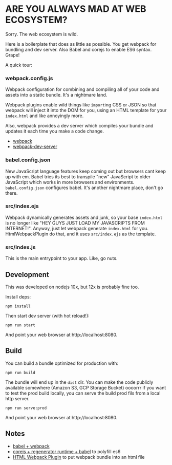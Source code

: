 # ARE YOU ALWAYS MAD AT WEB ECOSYSTEM?

Sorry. The web ecosystem is wild.

Here is a boilerplate that does as little as possible. You get  webpack for bundling and dev server. Also Babel and corejs to enable ES6 syntax. Grape!

A quick tour:

### webpack.config.js

Webpack configuration for combining and compiling all of your code and assets into a static bundle. It's a nightmare land.

Webpack plugins enable wild things like `import`ing CSS or JSON so that webpack will inject it into the DOM for you, using an HTML template for your `index.html` and like annoyingly more.

Also, webpack provides a dev server which compiles your bundle and updates it each time you make a code change.

- [webpack](https://webpack.js.org/guides/getting-started/)
- [webpack-dev-server](https://webpack.js.org/guides/development/#using-webpack-dev-server)

### babel.config.json

New JavaScript language features keep coming out but browsers cant keep up with em. Babel tries its best to transpile "new" JavaScript to older JavaScript which works in more browsers and environments. `babel.config.json` configures babel. It's another nightmare place, don't go there.

### src/index.ejs

Webpack dynamically generates assets and junk, so your base `index.html` is no longer like "HEY GUYS JUST LOAD MY JAVASCRIPTS FROM INTERNET!". Anyway, just let webpack generate `index.html` for you. HtmlWebpackPlugin do that, and it uses `src/index.ejs` as the template.

### src/index.js

This is the main entrypoint to your app. Like, go nuts.

## Development

This was developed on nodejs 10x, but 12x is probably fine too.

Install deps:

    npm install

Then start dev server (with hot reload!):

    npm run start

And point your web browser at http://localhost:8080.

## Build

You can build a bundle optimized for production with:

    npm run build

The bundle will end up in the `dist` dir. You can make the code publicly available somewhere (Amazon S3, GCP Storage Bucket) oooorrr if you want to test the prod build locally, you can serve the build prod fils from a local http server.

    npm run serve:prod

And point your web browser at http://localhost:8080.

## Notes

- [babel + webpack](https://babeljs.io/setup#installation)
- [corejs + regenerator runtime + babel](https://github.com/zloirock/core-js#babel) to polyfill es6
- [HTML Webpack Plugin](https://webpack.js.org/plugins/html-webpack-plugin/) to put webpack bundle into an html file
